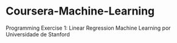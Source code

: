 # Coursera-Machine-Learning
 Programming Exercise 1: Linear Regression Machine Learning por Universidade de Stanford
